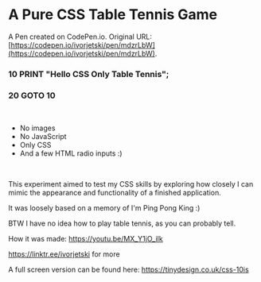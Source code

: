 # A Pure CSS Table Tennis Game

A Pen created on CodePen.io. Original URL: [https://codepen.io/ivorjetski/pen/mdzrLbW](https://codepen.io/ivorjetski/pen/mdzrLbW).

### 10 PRINT "Hello CSS Only Table Tennis"; <br>
### 20 GOTO 10<br>
<br>

- No images 
- No JavaScript 
- Only CSS 
- And a few HTML radio inputs :)<br>
<br>

This experiment aimed to test my CSS skills by exploring how closely I can mimic the appearance and functionality of a finished application.

It was loosely based on a memory of I'm Ping Pong King :) 

BTW I have no idea how to play table tennis, as you can probably tell.

How it was made:
https://youtu.be/MX_Y1jO_iIk

https://linktr.ee/ivorjetski for more

A full screen version can be found here: https://tinydesign.co.uk/css-10is